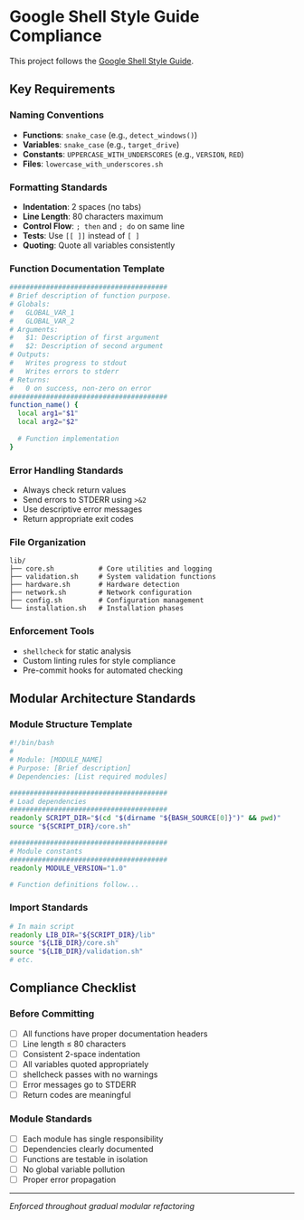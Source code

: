 # Google Shell Style Guide Compliance

This project follows the [Google Shell Style Guide](https://google.github.io/styleguide/shellguide.html).

## Key Requirements

### Naming Conventions
- **Functions**: `snake_case` (e.g., `detect_windows()`)
- **Variables**: `snake_case` (e.g., `target_drive`)
- **Constants**: `UPPERCASE_WITH_UNDERSCORES` (e.g., `VERSION`, `RED`)
- **Files**: `lowercase_with_underscores.sh`

### Formatting Standards
- **Indentation**: 2 spaces (no tabs)
- **Line Length**: 80 characters maximum
- **Control Flow**: `; then` and `; do` on same line
- **Tests**: Use `[[ ]]` instead of `[ ]`
- **Quoting**: Quote all variables consistently

### Function Documentation Template
```bash
#######################################
# Brief description of function purpose.
# Globals:
#   GLOBAL_VAR_1
#   GLOBAL_VAR_2
# Arguments:
#   $1: Description of first argument
#   $2: Description of second argument
# Outputs:
#   Writes progress to stdout
#   Writes errors to stderr
# Returns:
#   0 on success, non-zero on error
#######################################
function_name() {
  local arg1="$1"
  local arg2="$2"
  
  # Function implementation
}
```

### Error Handling Standards
- Always check return values
- Send errors to STDERR using `>&2`
- Use descriptive error messages
- Return appropriate exit codes

### File Organization
```
lib/
├── core.sh           # Core utilities and logging
├── validation.sh     # System validation functions
├── hardware.sh       # Hardware detection
├── network.sh        # Network configuration
├── config.sh         # Configuration management
└── installation.sh   # Installation phases
```

### Enforcement Tools
- `shellcheck` for static analysis
- Custom linting rules for style compliance
- Pre-commit hooks for automated checking

## Modular Architecture Standards

### Module Structure Template
```bash
#!/bin/bash
#
# Module: [MODULE_NAME]
# Purpose: [Brief description]
# Dependencies: [List required modules]

#######################################
# Load dependencies
#######################################
readonly SCRIPT_DIR="$(cd "$(dirname "${BASH_SOURCE[0]}")" && pwd)"
source "${SCRIPT_DIR}/core.sh"

#######################################
# Module constants
#######################################
readonly MODULE_VERSION="1.0"

# Function definitions follow...
```

### Import Standards
```bash
# In main script
readonly LIB_DIR="${SCRIPT_DIR}/lib"
source "${LIB_DIR}/core.sh"
source "${LIB_DIR}/validation.sh"
# etc.
```

## Compliance Checklist

### Before Committing
- [ ] All functions have proper documentation headers
- [ ] Line length ≤ 80 characters
- [ ] Consistent 2-space indentation
- [ ] All variables quoted appropriately
- [ ] shellcheck passes with no warnings
- [ ] Error messages go to STDERR
- [ ] Return codes are meaningful

### Module Standards
- [ ] Each module has single responsibility
- [ ] Dependencies clearly documented
- [ ] Functions are testable in isolation
- [ ] No global variable pollution
- [ ] Proper error propagation

---

*Enforced throughout gradual modular refactoring*